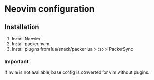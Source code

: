 # Neovim configuration

## Installation

1. Install Neovim
2. Install packer.nvim
3. Install plugins from lua/snack/packer.lua > :so > PackerSync


### Important

If nvim is not available, base config is converted for vim without plugins.

